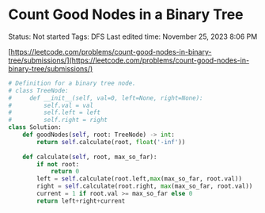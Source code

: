 # Count Good Nodes in a Binary Tree

Status: Not started
Tags: DFS
Last edited time: November 25, 2023 8:06 PM

[https://leetcode.com/problems/count-good-nodes-in-binary-tree/submissions/](https://leetcode.com/problems/count-good-nodes-in-binary-tree/submissions/)

```python
# Definition for a binary tree node.
# class TreeNode:
#     def __init__(self, val=0, left=None, right=None):
#         self.val = val
#         self.left = left
#         self.right = right
class Solution:
    def goodNodes(self, root: TreeNode) -> int:
        return self.calculate(root, float('-inf'))
    
    def calculate(self, root, max_so_far):
        if not root:
            return 0
        left = self.calculate(root.left,max(max_so_far, root.val))
        right = self.calculate(root.right, max(max_so_far, root.val))
        current = 1 if root.val >= max_so_far else 0
        return left+right+current
```